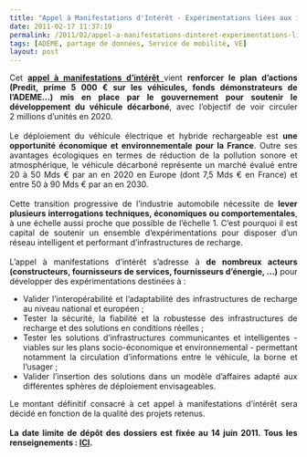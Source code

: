 ```yaml
---
title: "Appel à Manifestations d'Intérêt - Expérimentations liées aux infrastructures de recharge pour les véhicules électriques et hybrides rechargeables"
date: 2011-02-17 11:37:19
permalink: /2011/02/appel-a-manifestations-dinteret-experimentations-liees-aux-infrastructures-de-recharge-pour-les-vehi.html
tags: [ADEME, partage de données, Service de mobilité, VE]
layout: post
---
```


<p style="text-align: justify">Cet <strong><a href="http://www2.ademe.fr/servlet/getDoc?cid=96&m=3&id=75174&p1=1" target="_blank">appel à manifestations d’intérêt </a></strong>vient <strong>renforcer le plan d’actions (Predit, prime 5 000 € sur les véhicules, fonds démonstrateurs de l’ADEME…) mis en place par le gouvernement pour soutenir le développement du véhicule décarboné</strong>, avec l’objectif de voir circuler 2 millions d’unités en 2020. <br /><br />Le déploiement du véhicule électrique et hybride rechargeable est <strong>une opportunité économique et environnementale pour la France</strong>. Outre ses avantages écologiques en termes de réduction de la pollution sonore et atmosphérique, le véhicule décarboné représente un marché évalué entre 20 à 50 Mds € par an en 2020 en Europe (dont 7,5 Mds € en France) et entre 50 à 90 Mds € par an en 2030. <br /><br />Cette transition progressive de l’industrie automobile nécessite de <strong>lever plusieurs interrogations techniques, économiques ou comportementales</strong>, à une échelle aussi proche que possible de l’échelle 1. C’est pourquoi il est capital de soutenir un ensemble d’expérimentations pour disposer d’un réseau intelligent et performant d’infrastructures de recharge.<br /><br />L’appel à manifestations d’intérêt s’adresse à <strong>de nombreux acteurs (constructeurs, fournisseurs de services, fournisseurs d’énergie, …)</strong> pour développer des expérimentations destinées à :</p> <ul style="text-align: justify"> <li>Valider l’interopérabilité et l’adaptabilité des infrastructures de recharge au niveau national et européen ; </li> <li>Tester la sécurité, la fiabilité et la robustesse des infrastructures de recharge et des solutions en conditions réelles ; </li> <li>Tester les solutions d’infrastructures communicantes et intelligentes - viables sur les plans socio-économique et environnemental - permettant notamment la circulation d’informations entre le véhicule, la borne et l’usager ; </li> <li>Valider l’insertion des solutions dans un modèle d’affaires adapté aux différentes sphères de déploiement envisageables. </li> </ul> <p style="text-align: justify">Le montant définitif consacré à cet appel à manifestations d’intérêt sera décidé en fonction de la qualité des projets retenus. <br /><br /><strong>La date limite de dépôt des dossiers est fixée au 14 juin 2011. Tous les renseignements : <a href="http://www2.ademe.fr/servlet/getDoc?cid=96&m=3&id=75174&p1=1" target="_blank">ICI</a>.</strong></p>
